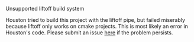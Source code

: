 Unsupported liftoff build system

Houston tried to build this project with the liftoff pipe, but failed miserably
because liftoff only works on cmake projects. This is most likely an error in
Houston's code. Please submit an issue [here][1] if the problem persists.

[1]: https://github.com/elementary/houston/issues
